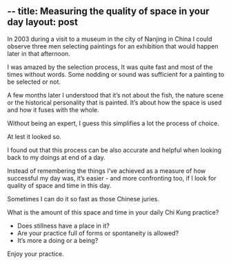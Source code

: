 --
title:  Measuring the quality of space in your day
layout: post
---
In 2003 during a visit to a museum in the city of Nanjing in China I could observe three men selecting paintings for an exhibition that would happen later in that afternoon.

I was amazed by the selection process, It was quite fast and most of the times without words. Some nodding or sound was sufficient for a painting to be selected or not.

A few months later I understood that it’s not about the fish, the nature scene or the historical personality that is painted. It’s about how the space is used and how it fuses with the whole.

Without being an expert, I guess this simplifies a lot the process of choice.

At lest it looked so.

I found out that this process can be also accurate and helpful when looking back to my doings at end of a day.

Instead of remembering the things I’ve achieved as a measure of how successful my day was, it’s easier - and more confronting too, if I look for quality of space and time in this day.

Sometimes I can do it so fast as those Chinese juries.

What is the amount of this space and time in your daily Chi Kung practice?

+ Does stillness have a place in it?
+ Are your practice full of forms or spontaneity is allowed?
+ It’s more a doing or a being?

Enjoy your practice.
